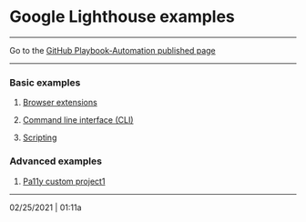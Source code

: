 # Google Lighthouse examples

---

Go to the [GitHub Playbook-Automation published page](https://section508coordinators.github.io/Dev-Automation/)

---

### Basic examples

 1. [Browser extensions](/examples/lighthouse/lh-basic-browser-ext)

 2. [Command line interface (CLI)](/examples/lighthouse/lh-basic-cli)

 3. [Scripting](/examples/lighthouse/lh-basic-scripts)

### Advanced examples

 1. [Pa11y custom project1](https://github.com/Section508Coordinators/Dev-Automation/tree/master/examples/lighthouse/lh-advanced-project1)
        
---

02/25/2021 | 01:11a
